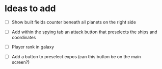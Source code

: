 # Ideas to add

- [ ] Show built fields counter beneath all planets on the right side

- [ ] Add within the spying tab an attack button that preselects the ships and coordinates

- [ ] Player rank in galaxy

- [ ] Add a button to preselect expos (can this button be on the main screen?)
